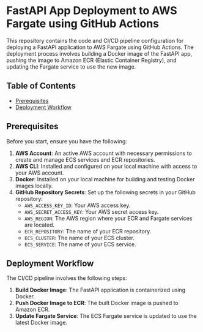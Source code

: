 # FastAPI App Deployment to AWS Fargate using GitHub Actions

This repository contains the code and CI/CD pipeline configuration for deploying a FastAPI application to AWS Fargate using GitHub Actions. The deployment process involves building a Docker image of the FastAPI app, pushing the image to Amazon ECR (Elastic Container Registry), and updating the Fargate service to use the new image.

## Table of Contents

- [Prerequisites](#prerequisites)
- [Deployment Workflow](#deployment-workflow)

## Prerequisites

Before you start, ensure you have the following:

1. **AWS Account**: An active AWS account with necessary permissions to create and manage ECS services and ECR repositories.
2. **AWS CLI**: Installed and configured on your local machine with access to your AWS account.
3. **Docker**: Installed on your local machine for building and testing Docker images locally.
4. **GitHub Repository Secrets**: Set up the following secrets in your GitHub repository:
   - `AWS_ACCESS_KEY_ID`: Your AWS access key.
   - `AWS_SECRET_ACCESS_KEY`: Your AWS secret access key.
   - `AWS_REGION`: The AWS region where your ECR and Fargate services are located.
   - `ECR_REPOSITORY`: The name of your ECR repository.
   - `ECS_CLUSTER`: The name of your ECS cluster.
   - `ECS_SERVICE`: The name of your ECS service.

## Deployment Workflow

The CI/CD pipeline involves the following steps:

1. **Build Docker Image**: The FastAPI application is containerized using Docker.
2. **Push Docker Image to ECR**: The built Docker image is pushed to Amazon ECR.
3. **Update Fargate Service**: The ECS Fargate service is updated to use the latest Docker image.
